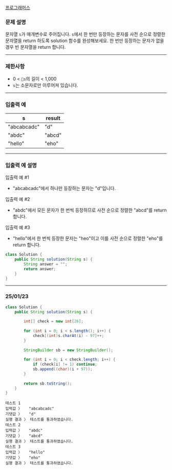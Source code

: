 [프로그래머스](https://school.programmers.co.kr/learn/courses/30/lessons/120896)

### **문제 설명**

문자열 `s`가 매개변수로 주어집니다. `s`에서 한 번만 등장하는 문자를 사전 순으로 정렬한 문자열을 return 하도록 solution 함수를 완성해보세요. 한 번만 등장하는 문자가 없을 경우 빈 문자열을 return 합니다.

---

### 제한사항

- 0 < `s`의 길이 < 1,000
- `s`는 소문자로만 이루어져 있습니다.

---

### 입출력 예

| s | result |
| --- | --- |
| "abcabcadc" | "d" |
| "abdc" | "abcd" |
| "hello" | "eho" |

---

### 입출력 예 설명

입출력 예 #1

- "abcabcadc"에서 하나만 등장하는 문자는 "d"입니다.

입출력 예 #2

- "abdc"에서 모든 문자가 한 번씩 등장하므로 사전 순으로 정렬한 "abcd"를 return 합니다.

입출력 예 #3

- "hello"에서 한 번씩 등장한 문자는 "heo"이고 이를 사전 순으로 정렬한 "eho"를 return 합니다.

```java
class Solution {
    public String solution(String s) {
        String answer = "";
        return answer;
    }
}
```

---

### 25/01/23

```java
class Solution {
    public String solution(String s) {
        
        int[] check = new int[26];
   
        for (int i = 0; i < s.length(); i++) {    
            check[(int)s.charAt(i) - 97]++;
        }
        
        StringBuilder sb = new StringBuilder();
        
        for (int i = 0; i < check.length; i++) {
            if (check[i] != 1) continue;
            sb.append((char)(i + 97));   
        }
        
        return sb.toString();
    }
}
```

```
테스트 1
입력값 〉	"abcabcadc"
기댓값 〉	"d"
실행 결과 〉	테스트를 통과하였습니다.
테스트 2
입력값 〉	"abdc"
기댓값 〉	"abcd"
실행 결과 〉	테스트를 통과하였습니다.
테스트 3
입력값 〉	"hello"
기댓값 〉	"eho"
실행 결과 〉	테스트를 통과하였습니다.
```